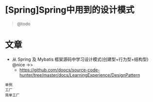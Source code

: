 # [Spring]Spring中用到的设计模式

> @todo

# 文章

- 从 Spring 及 Mybatis 框架源码中学习设计模式(创建型+行为型+结构型) @nice ->>
  - https://github.com/doocs/source-code-hunter/tree/master/docs/LearningExperience/DesignPattern

```
单例
工厂
简单工厂
```